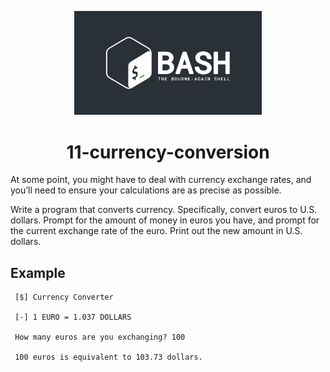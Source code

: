 <p align="center">
<img width="300" src="../bash-logo-dark.jpg" alt="Bash Logo">
</p>
<h1 align="center">11-currency-conversion</h1>

At some point, you might have to deal with currency
exchange rates, and you’ll need to ensure your calculations
are as precise as possible.

Write a program that converts currency. Specifically, convert
euros to U.S. dollars. Prompt for the amount of money in
euros you have, and prompt for the current exchange rate
of the euro. Print out the new amount in U.S. dollars.

## Example

````
 [$] Currency Converter 

 [-] 1 EURO = 1.037 DOLLARS

 How many euros are you exchanging? 100

 100 euros is equivalent to 103.73 dollars.

````